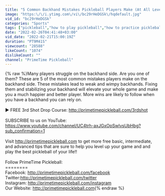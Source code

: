 ```yaml
---
title: "5 Common Backhand Mistakes Pickleball Players Make (At All Levels)"
image: "https:\/\/i.ytimg.com\/vi\/bc29rHeDGSk\/hqdefault.jpg"
vid_id: "bc29rHeDGSk"
categories: "Sports"
tags: ["pickleball","how to play pickleball","how to practice pickleball"]
date: "2022-02-26T04:41:48+03:00"
vid_date: "2022-02-21T15:00:19Z"
duration: "PT9M41S"
viewcount: "28588"
likeCount: "1074"
dislikeCount: ""
channel: "PrimeTime Pickleball"
---
```

{% raw %}Many players struggle on the backhand side.  Are you one of them?  These are 5 of the most common mistakes players make on the backhand side.  These mistakes lead to weak and wimpy backhands.  Fixing them and stabilizing your backhand will elevate your whole game and make you a much happier and better player.  More wins are likely to follow when you have a backhand you can rely on.<br /><br />► FREE 3rd Shot Drop Course: <a rel="nofollow" target="blank" href="http://primetimepickleball.com/3rdshot">http://primetimepickleball.com/3rdshot</a><br /><br />SUBSCRIBE to us on YouTube:<br /><a rel="nofollow" target="blank" href="https://www.youtube.com/channel/UC4trh-axJGxOpSwlvsUbHbg?sub_confirmation=1">https://www.youtube.com/channel/UC4trh-axJGxOpSwlvsUbHbg?sub_confirmation=1</a><br /><br />Visit <a rel="nofollow" target="blank" href="http://primetimepickleball.com">http://primetimepickleball.com</a> to get more free basic, intermediate, and advanced tips that are sure to help you level up your game and and play the best pickleball of your life!!<br /><br />Follow PrimeTime Pickleball:<br />========<br />Facebook: <a rel="nofollow" target="blank" href="http://primetimepickleball.com/facebook">http://primetimepickleball.com/facebook</a><br />Twitter:<a rel="nofollow" target="blank" href="http://primetimepickleball.com/twitter">http://primetimepickleball.com/twitter</a><br />Instagram: <a rel="nofollow" target="blank" href="http://primetimepickleball.com/instagram">http://primetimepickleball.com/instagram</a><br />Our Website: <a rel="nofollow" target="blank" href="http://primetimepickleball.com">http://primetimepickleball.com</a>{% endraw %}
